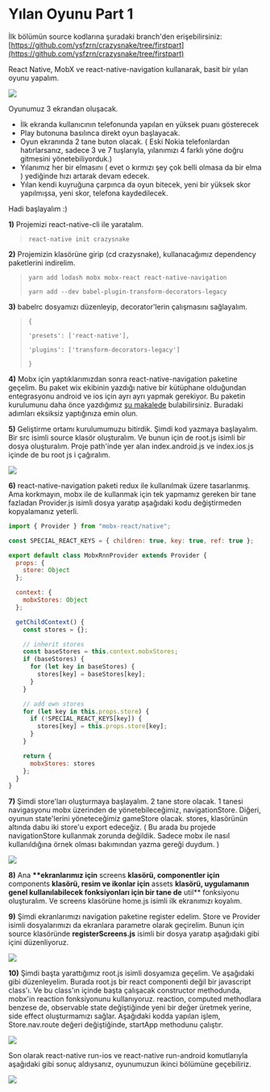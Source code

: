# Yılan Oyunu Part 1

İlk bölümün source kodlarına şuradaki branch'den erişebilirsiniz:[ ](https://github.com/ysfzrn/crazysnake/tree/firstpart)[https://github.com/ysfzrn/crazysnake/tree/firstpart](https://github.com/ysfzrn/crazysnake/tree/firstpart)

React Native, MobX ve react-native-navigation kullanarak, basit bir yılan oyunu yapalım.

![](https://github.com/ysfzrn/react-native-turkce/tree/37853d6e5cb460c3118cb5ab0091ea8bf845ba4d/.gitbook/assets/screen-shot-2017-10-01-at-14.25.18.png)

Oyunumuz 3 ekrandan oluşacak.

* İlk ekranda kullanıcının telefonunda yapılan en yüksek puanı gösterecek
* Play butonuna basılınca direkt oyun başlayacak.
* Oyun ekranında 2 tane buton olacak. \( Eski Nokia telefonlardan hatırlarsanız, sadece 3 ve 7 tuşlarıyla, yılanımızı 4 farklı yöne doğru gitmesini yönetebiliyorduk.\)
* Yılanımız her bir elmasını \( evet o kırmızı şey çok belli olmasa da bir elma \) yediğinde hızı artarak devam edecek.
* Yılan kendi kuyruğuna çarpınca da oyun bitecek, yeni bir yüksek skor yapılmışsa, yeni skor, telefona kaydedilecek.

Hadi başlayalım :\)

**1\)** Projemizi react-native-cli ile yaratalım.

> `react-native init crazysnake`

**2\)** Projemizin klasörüne girip \(cd crazysnake\), kullanacağımız dependency paketlerini indirelim.

> `yarn add lodash mobx mobx-react react-native-navigation`
>
> `yarn add --dev babel-plugin-transform-decorators-legacy`

**3\)** babelrc dosyamızı düzenleyip, decorator'lerin çalışmasını sağlayalım.

> `{`
>
> `'presets': ['react-native'],`
>
> `'plugins': ['transform-decorators-legacy']`
>
> `}`

**4\)** Mobx için yaptıklarımızdan sonra react-native-navigation paketine geçelim. Bu paket wix ekibinin yazdığı native bir kütüphane olduğundan entegrasyonu android ve ios için ayrı ayrı yapmak gerekiyor. Bu paketin kurulumunu daha önce yazdığımız [şu makalede](https://ysfzrn.gitbooks.io/react-native-turkce/navigation/wixreact-native-navigation.html) bulabilirsiniz. Buradaki adımları eksiksiz yaptığınıza emin olun.

**5\)** Geliştirme ortamı kurulumumuzu bitirdik. Şimdi kod yazmaya başlayalım. Bir src isimli source klasör oluşturalım. Ve bunun için de root.js isimli bir dosya oluşturalım. Proje path'inde yer alan index.android.js ve index.ios.js içinde de bu root js i çağıralım.

![](https://github.com/ysfzrn/react-native-turkce/tree/37853d6e5cb460c3118cb5ab0091ea8bf845ba4d/.gitbook/assets/screen-shot-2017-10-01-at-15.20.48.png)

**6\)** react-native-navigation paketi redux ile kullanılmak üzere tasarlanmış. Ama korkmayın, mobx ile de kullanmak için tek yapmamız gereken bir tane fazladan Provider.js isimli dosya yaratıp aşağıdaki kodu değiştirmeden kopyalamanız yeterli.

```javascript
import { Provider } from "mobx-react/native";

const SPECIAL_REACT_KEYS = { children: true, key: true, ref: true };

export default class MobxRnnProvider extends Provider {
  props: {
    store: Object
  };

  context: {
    mobxStores: Object
  };

  getChildContext() {
    const stores = {};

    // inherit stores
    const baseStores = this.context.mobxStores;
    if (baseStores) {
      for (let key in baseStores) {
        stores[key] = baseStores[key];
      }
    }

    // add own stores
    for (let key in this.props.store) {
      if (!SPECIAL_REACT_KEYS[key]) {
        stores[key] = this.props.store[key];
      }
    }

    return {
      mobxStores: stores
    };
  }
}
```

**7\)** Şimdi store'ları oluşturmaya başlayalım. 2 tane store olacak. 1 tanesi navigasyonu mobx üzerinden de yönetebileceğimiz, navigationStore. Diğeri, oyunun state'lerini yöneteceğimiz gameStore olacak. stores, klasörünün altında dabu iki store'u export edeceğiz. \( Bu arada bu projede navigationStore kullanmak zorunda değildik. Sadece mobx ile nasıl kullanıldığına örnek olması bakımından yazma gereği duydum. \)

![](https://github.com/ysfzrn/react-native-turkce/tree/37853d6e5cb460c3118cb5ab0091ea8bf845ba4d/.gitbook/assets/screen-shot-2017-10-01-at-15.31.42.png)

**8\)** Ana **\*\*ekranlarımız için** screens **klasörü, componentler için** components **klasörü, resim ve ikonlar için** assets **klasörü, uygulamanın genel kullanılabilecek fonksiyonları için bir tane de** util\*\* fonksiyonu oluşturalım. Ve screens klasörüne home.js isimli ilk ekranımızı koyalım.

**9\)** Şimdi ekranlarımızı navigation paketine register edelim. Store ve Provider isimli dosyalarımızı da ekranlara parametre olarak geçirelim. Bunun için source klasöründe **registerScreens.js** isimli bir dosya yaratıp aşağıdaki gibi içini düzenliyoruz.

![](https://github.com/ysfzrn/react-native-turkce/tree/37853d6e5cb460c3118cb5ab0091ea8bf845ba4d/.gitbook/assets/screen-shot-2017-10-01-at-15.42.03.png)

**10\)** Şimdi başta yarattığımız root.js isimli dosyamıza geçelim. Ve aşağıdaki gibi düzenleyelim. Burada root.js bir react componenti değil bir javascript class'ı. Ve bu class'ın içinde başta çalışacak constructor methodunda, mobx'in reaction fonksiyonunu kullanıyoruz. reaction, computed methodlara benzese de, observable state değiştiğinde yeni bir değer üretmek yerine, side effect oluşturmamızı sağlar. Aşağıdaki kodda yapılan işlem, Store.nav.route değeri değiştiğinde, startApp methodunu çalıştır.

![](https://github.com/ysfzrn/react-native-turkce/tree/37853d6e5cb460c3118cb5ab0091ea8bf845ba4d/.gitbook/assets/screen-shot-2017-10-01-at-15.58.41.png)

Son olarak react-native run-ios ve react-native run-android komutlarıyla aşağıdaki gibi sonuç aldıysanız, oyunumuzun ikinci bölümüne geçebiliriz.

![](https://github.com/ysfzrn/react-native-turkce/tree/37853d6e5cb460c3118cb5ab0091ea8bf845ba4d/.gitbook/assets/screen-shot-2017-10-01-at-16.12.24.png)

